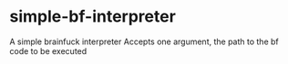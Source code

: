 # simple-bf-interpreter
A simple brainfuck interpreter
  Accepts one argument, the path to the bf code to be executed 
